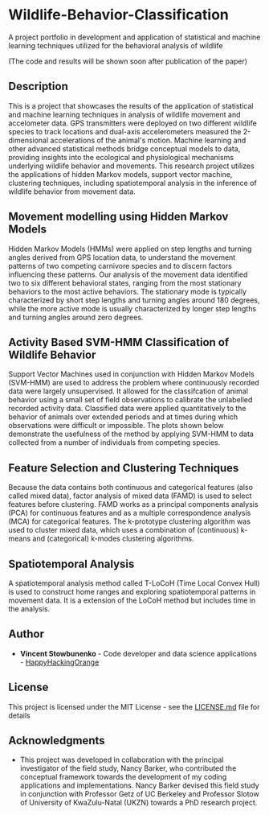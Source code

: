 # Wildlife-Behavior-Classification
A project portfolio in development and application of statistical and machine learning techniques utilized for the behavioral analysis of wildlife

(The code and results will be shown soon after publication of the paper)

## Description

This is a project that showcases the results of the application of statistical and machine learning techniques in analysis of wildlife movement and accelometer data. GPS transmitters were deployed on two different wildlife species to track locations and dual-axis accelerometers measured the 2-dimensional accelerations of the animal's motion. Machine learning and other advanced statistical methods bridge conceptual models to data, providing insights into the ecological and physiological mechanisms underlying wildlife behavior and movements. This research project utilizes the applications of hidden Markov models, support vector machine, clustering techniques, including spatiotemporal analysis in the inference of wildlife behavior from movement data.

## Movement modelling using Hidden Markov Models

Hidden Markov Models (HMMs) were applied on step lengths and turning angles derived from GPS location data, to understand the movement patterns of two competing carnivore species and to discern factors influencing these patterns. Our analysis of the movement data identified two to six different behavioral states, ranging from the most stationary behaviors to the most active behaviors. The stationary mode is typically characterized by short step lengths and turning angles around 180 degrees, while the more active mode is usually characterized by longer step lengths and turning angles around zero degrees.

## Activity Based SVM-HMM Classification of Wildlife Behavior

Support Vector Machines used in conjunction with Hidden Markov Models (SVM-HMM) are used to address the problem where continuously recorded data were largely unsupervised.  It allowed for the classifcation of animal behavior using a small set of field observations to calibrate the unlabelled recorded activity data. Classified data were applied quantitatively to the behavior of animals over extended periods and at times during which observations were difficult or impossible.  The plots shown below demonstrate the usefulness of the method by applying SVM-HMM to data collected from a number of individuals from competing species.

## Feature Selection and Clustering Techniques

Because the data contains both continuous and categorical features (also called mixed data), factor analysis of mixed data (FAMD) is used to select features before clustering.  FAMD works as a principal components analysis (PCA) for continuous features and as a multiple correspondence analysis (MCA) for categorical features.  The k-prototype clustering algorithm was used to cluster mixed data, which uses a combination of (continuous) k-means and (categorical) k-modes clustering algorithms.

## Spatiotemporal Analysis

A spatiotemporal analysis method called T-LoCoH (Time Local Convex Hull) is used to construct home ranges and exploring spatiotemporal patterns in movement data.  It is a extension of the LoCoH method but includes time in the analysis.

## Author

* **Vincent Stowbunenko** - Code developer and data science applications - [HappyHackingOrange](https://github.com/HappyHackingOrange)

## License

This project is licensed under the MIT License - see the [LICENSE.md](LICENSE.md) file for details

## Acknowledgments

* This project was developed in collaboration with the principal investigator of the field study, Nancy Barker, who contributed the conceptual framework towards the development of my coding applications and implementations. Nancy Barker devised this field study in conjunction with Professor Getz of UC Berkeley and Professor Slotow of University of KwaZulu-Natal (UKZN) towards a PhD research project.
